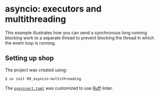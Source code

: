 # asyncio: executors and multithreading

This example illustrates how you can send a synchronous long running blocking work to a separate thread to prevent blocking the thread in which the event loop is running.

## Setting up shop

The project was created using:

```bash
$ uv init 09_asyncio-multithreading
```

The [`pyproject.toml`](pyproject.toml) was customized to use [Ruff](https://docs.astral.sh/ruff) linter.
